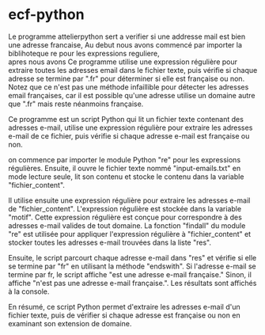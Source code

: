 # ecf-python
Le programme attelierpython sert a verifier si une addresse mail est bien une adresse francaise,
Au debut nous avons commencé par importer la biblihoteque re pour les expressions reguliere,  
apres nous avons 
Ce programme utilise une expression régulière pour extraire toutes les adresses email dans le fichier texte, puis vérifie si chaque adresse se termine par ".fr" pour déterminer si elle est française ou non. Notez que ce n'est pas une méthode infaillible pour détecter les adresses email françaises, car il est possible qu'une adresse utilise un domaine autre que ".fr" mais reste néanmoins française.


Ce programme est un script Python qui lit un fichier texte contenant des adresses e-mail, utilise une expression régulière pour extraire les adresses e-mail de ce fichier, puis vérifie si chaque adresse e-mail est française ou non.

on commence par importer le module Python "re" pour les expressions régulières. Ensuite, il ouvre le fichier texte nommé "input-emails.txt" en mode lecture seule, lit son contenu et stocke le contenu dans la variable "fichier_content".

Il utilise ensuite une expression régulière pour extraire les adresses e-mail de "fichier_content". L'expression régulière est stockée dans la variable "motif". Cette expression régulière est conçue pour correspondre à des adresses e-mail valides de tout domaine. La fonction "findall" du module "re" est utilisée pour appliquer l'expression régulière à "fichier_content" et stocker toutes les adresses e-mail trouvées dans la liste "res".

Ensuite, le script parcourt chaque adresse e-mail dans "res" et vérifie si elle se termine par "fr" en utilisant la méthode "endswith". Si l'adresse e-mail se termine par fr, le script affiche "est une adresse e-mail française." Sinon, il affiche "n'est pas une adresse e-mail française.". Les résultats sont affichés à la console.

En résumé, ce script Python permet d'extraire les adresses e-mail d'un fichier texte, puis de vérifier si chaque adresse est française ou non en examinant son extension de domaine.


